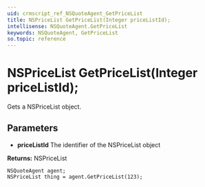 ```yaml
---
uid: crmscript_ref_NSQuoteAgent_GetPriceList
title: NSPriceList GetPriceList(Integer priceListId);
intellisense: NSQuoteAgent.GetPriceList
keywords: NSQuoteAgent, GetPriceList
so.topic: reference
---
```


# NSPriceList GetPriceList(Integer priceListId);

Gets a NSPriceList object.

## Parameters

* **priceListId** The identifier of the NSPriceList object

**Returns:** NSPriceList

```crmscript
NSQuoteAgent agent;
NSPriceList thing = agent.GetPriceList(123);
```

